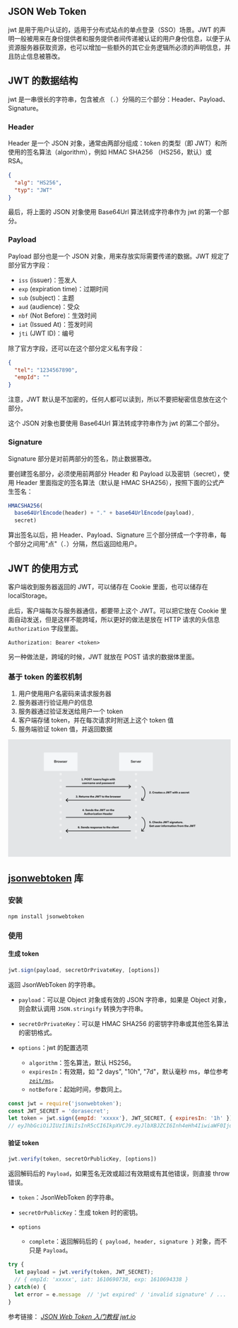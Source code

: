 ## JSON Web Token

jwt 是用于用户认证的，适用于分布式站点的单点登录（SSO）场景。JWT 的声明一般被用来在身份提供者和服务提供者间传递被认证的用户身份信息，以便于从资源服务器获取资源，也可以增加一些额外的其它业务逻辑所必须的声明信息，并且防止信息被篡改。

## JWT 的数据结构

jwt 是一串很长的字符串，包含被点 （`.`）分隔的三个部分：Header、Payload、Signature。

### Header

Header 是一个 JSON 对象，通常由两部分组成：token 的类型（即 JWT）和所使用的签名算法（algorithm），例如 HMAC SHA256 （HS256，默认）或 RSA。

```json
{
  "alg": "HS256",
  "typ": "JWT"
}
```

最后，将上面的 JSON 对象使用 Base64Url 算法转成字符串作为 jwt 的第一个部分。

### Payload

Payload 部分也是一个 JSON 对象，用来存放实际需要传递的数据。JWT 规定了部分官方字段：

- `iss` (issuer)：签发人
- `exp` (expiration time)：过期时间
- `sub` (subject)：主题
- `aud` (audience)：受众
- `nbf` (Not Before)：生效时间
- `iat` (Issued At)：签发时间
- `jti` (JWT ID)：编号

除了官方字段，还可以在这个部分定义私有字段：

```json
{
  "tel": "1234567890",
  "empId": ""
}
```

注意，JWT 默认是不加密的，任何人都可以读到，所以不要把秘密信息放在这个部分。

这个 JSON 对象也要使用 Base64Url 算法转成字符串作为 jwt 的第二个部分。

### Signature

Signature 部分是对前两部分的签名，防止数据篡改。

要创建签名部分，必须使用前两部分 Header 和 Payload 以及密钥（secret），使用 Header 里面指定的签名算法（默认是 HMAC SHA256），按照下面的公式产生签名：

```js
HMACSHA256(
  base64UrlEncode(header) + "." + base64UrlEncode(payload),
  secret)
```

算出签名以后，把 Header、Payload、Signature 三个部分拼成一个字符串，每个部分之间用"点"（`.`）分隔，然后返回给用户。

## JWT 的使用方式

客户端收到服务器返回的 JWT，可以储存在 Cookie 里面，也可以储存在 localStorage。

此后，客户端每次与服务器通信，都要带上这个 JWT。可以把它放在 Cookie 里面自动发送，但是这样不能跨域，所以更好的做法是放在 HTTP 请求的头信息 `Authorization` 字段里面。

```
Authorization: Bearer <token>
```

另一种做法是，跨域的时候，JWT 就放在 POST 请求的数据体里面。

### 基于 token 的鉴权机制

1. 用户使用用户名密码来请求服务器
2. 服务器进行验证用户的信息
3. 服务器通过验证发送给用户一个 token
4. 客户端存储 token，并在每次请求时附送上这个 token 值
5. 服务端验证 token 值，并返回数据

<img src="./img/flowchart.png" width="800">

## [jsonwebtoken](https://www.npmjs.com/package/jsonwebtoken) 库

### 安装

```shell
npm install jsonwebtoken
```

### 使用

#### 生成 token

```js
jwt.sign(payload, secretOrPrivateKey, [options])
```

返回 JsonWebToken 的字符串。

- `payload`：可以是 Object 对象或有效的 JSON 字符串，如果是 Object 对象，则会默认调用 `JSON.stringify` 转换为字符串。

- `secretOrPrivateKey`：可以是 HMAC SHA256 的密钥字符串或其他签名算法的密钥格式。

- `options`：jwt 的配置选项
  - `algorithm`：签名算法，默认 HS256。
  - `expiresIn`：有效期，如 "2 days", "10h", "7d"，默认毫秒 ms，单位参考[`zeit/ms`](https://github.com/vercel/ms)。
  - `notBefore`：起始时间，参数同上。

```js
const jwt = require('jsonwebtoken');
const JWT_SECRET = 'dorasecret';
let token = jwt.sign({empId: 'xxxxx'}, JWT_SECRET, { expiresIn: '1h' });
// eyJhbGciOiJIUzI1NiIsInR5cCI6IkpXVCJ9.eyJlbXBJZCI6Inh4eHh4IiwiaWF0IjoxNjEwNjkwNzM4LCJleHAiOjE2MTA2OTQzMzh9.eNVkuRbuMpGDIX5vLDX2IsO4j7S2sFsPfh_4jZCy3Fo
```

#### 验证 token

```js
jwt.verify(token, secretOrPublicKey, [options])
```

返回解码后的 `Payload`，如果签名无效或超过有效期或有其他错误，则直接 throw 错误。

- `token`：JsonWebToken 的字符串。

- `secretOrPublicKey`：生成 token 时的密钥。

- `options`
  - `complete`：返回解码后的 `{ payload, header, signature }` 对象，而不只是 `Payload`。

```js
try {
  let payload = jwt.verify(token, JWT_SECRET);
  // { empId: 'xxxxx', iat: 1610690738, exp: 1610694338 }
} catch(e) {
  let error = e.message  // 'jwt expired' / 'invalid signature' / ...
}
```

参考链接：
 [*JSON Web Token 入门教程*](http://www.ruanyifeng.com/blog/2018/07/json_web_token-tutorial.html)
 [*jwt.io*](https://jwt.io/introduction)
